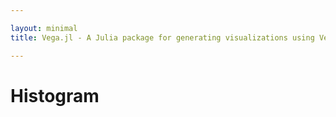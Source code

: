```yaml
---

layout: minimal
title: Vega.jl - A Julia package for generating visualizations using Vega

---
```


# Histogram
